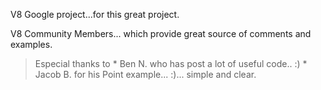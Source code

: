 V8 Google project...for this great project.

V8 Community Members... which provide great source of comments and examples.
> Especial thanks to
    * Ben N. who has post a lot of useful code.. :)
    * Jacob B. for his Point example... :)... simple and clear.
